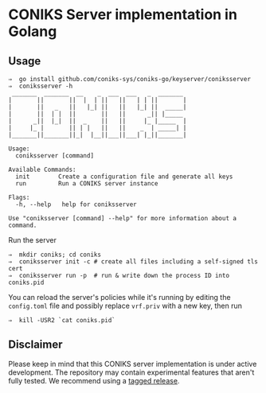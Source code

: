 # CONIKS Server implementation in Golang

## Usage
```
⇒  go install github.com/coniks-sys/coniks-go/keyserver/coniksserver
⇒  coniksserver -h
 _______  _______  __    _  ___  ___   _  _______
|       ||       ||  |  | ||   ||   | | ||       |
|       ||   _   ||   |_| ||   ||   |_| ||  _____|
|       ||  | |  ||       ||   ||      _|| |_____
|      _||  |_|  ||  _    ||   ||     |_ |_____  |
|     |_ |       || | |   ||   ||    _  | _____| |
|_______||_______||_|  |__||___||___| |_||_______|

Usage:
  coniksserver [command]

Available Commands:
  init        Create a configuration file and generate all keys
  run         Run a CONIKS server instance

Flags:
  -h, --help   help for coniksserver

Use "coniksserver [command] --help" for more information about a command.
```

Run the server
```
⇒  mkdir coniks; cd coniks
⇒  coniksserver init -c # create all files including a self-signed tls cert
⇒  coniksserver run -p  # run & write down the process ID into coniks.pid
```

You can reload the server's policies while it's running by editing the `config.toml` file
and possibly replace `vrf.priv` with a new key, then run
```
⇒  kill -USR2 `cat coniks.pid`
```

## Disclaimer
Please keep in mind that this CONIKS server implementation is under active
development. The repository may contain experimental features that aren't
fully tested. We recommend using a [tagged release](https://github.com/coniks-sys/coniks-go/releases).
